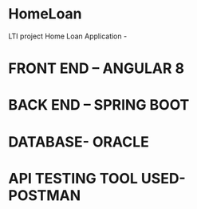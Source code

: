 # HomeLoan
LTI project 
Home Loan Application -
# FRONT END – ANGULAR 8
# BACK END – SPRING BOOT
# DATABASE- ORACLE 
# API TESTING TOOL USED- POSTMAN

